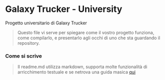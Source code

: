 # Galaxy Trucker - University

Progetto universitario di Galaxy Trucker

> Questo file vi serve per spiegare come il vostro progetto funziona, come compilarlo, e presentarlo agli occhi di uno che sta guardando il repository.


### Come si scrive
> Il readme.md utilizza markdown, supporta molte funzionalità di arricchimento testuale e se netrova una guida masica [qui](https://docs.github.com/en/get-started/writing-on-github/getting-started-with-writing-and-formatting-on-github/basic-writing-and-formatting-syntax)